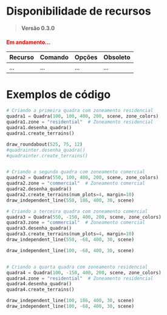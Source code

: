 # Disponibilidade de recursos
> **Versão 0.3.0**
####
<b style="color: red">Em andamento...</b>

| Recurso | Comando | Opções | Obsoleto |
|--------|------|-----|-------|
| ... | ... | ... | ... |

# Exemplos de código
```python
# Criando a primeira quadra com zoneamento residencial
quadra1 = Quadra(100, 100, 400, 200, scene, zone_colors)
quadra1.zone = "residential"  # Zoneamento residencial
quadra1.desenha_quadra()
quadra1.create_terrains()

draw_roundabout(525, 75, 12)
#quadrainter.desenha_quadra()
#quadrainter.create_terrains()


# Criando a segunda quadra com zoneamento comercial
quadra2 = Quadra(550, 100, 400, 200, scene, zone_colors)
quadra2.zone = "commercial"  # Zoneamento comercial
quadra2.desenha_quadra()
quadra2.create_terrains(num_plots=4, margin=10) 
draw_independent_line(550, 186, 400, 30, scene)

# Criando a terceira quadra com zoneamento comercial
quadra3 = Quadra(550, -150, 400, 200, scene, zone_colors)
quadra3.zone = "commercial"  # Zoneamento comercial
quadra3.desenha_quadra()
quadra3.create_terrains(num_plots=4, margin=10) 
draw_independent_line(550, -68, 400, 30, scene)

draw_independent_line(100, -68, 400, 30, scene)


# Criando a quarta quadra com zoneamento residencial
quadra4 = Quadra(100, -150, 400, 200, scene, zone_colors)
quadra4.zone = "residential"  # Zoneamento residencial
quadra4.desenha_quadra()
quadra4.create_terrains()

draw_independent_line(100, 186, 400, 30, scene)
draw_independent_line(100, -68, 400, 30, scene)

```
